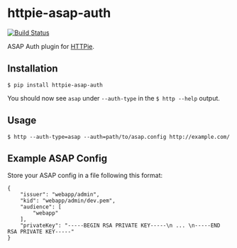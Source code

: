 httpie-asap-auth
================

[![Build Status](https://travis-ci.org/jasonfriedland/httpie-asap-auth.svg?branch=master)](https://travis-ci.org/jasonfriedland/httpie-asap-auth)

ASAP Auth plugin for [HTTPie](https://httpie.org/).


Installation
------------

    $ pip install httpie-asap-auth


You should now see `asap` under `--auth-type` in the `$ http --help` output.


Usage
-----

    $ http --auth-type=asap --auth=path/to/asap.config http://example.com/


Example ASAP Config
-------------------

Store your ASAP config in a file following this format:

```
{
    "issuer": "webapp/admin",
    "kid": "webapp/admin/dev.pem",
    "audience": [
        "webapp"
    ],
    "privateKey": "-----BEGIN RSA PRIVATE KEY-----\n ... \n-----END RSA PRIVATE KEY-----"
}
```
